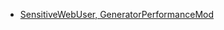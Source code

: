 * [SensitiveWebUser, GeneratorPerformanceMod](https://github.com/SensitiveWebUser/GeneratorPerformanceMod)
